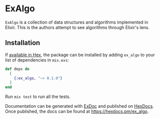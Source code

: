 # ExAlgo

`ExAlgo` is a collection of data structures and algorithms implemented in Elixir. This is the authors attempt to see algorithms through Elixir's lens.

## Installation

If [available in Hex](https://hex.pm/docs/publish), the package can be installed
by adding `ex_algo` to your list of dependencies in `mix.exs`:

```elixir
def deps do
  [
    {:ex_algo, "~> 0.1.0"}
  ]
end
```

Run `mix test` to run all the tests.

Documentation can be generated with [ExDoc](https://github.com/elixir-lang/ex_doc)
and published on [HexDocs](https://hexdocs.pm). Once published, the docs can
be found at <https://hexdocs.pm/ex_algo>.

